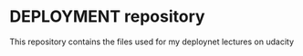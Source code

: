 # DEPLOYMENT repository 

This repository contains the files used for my deploynet lectures on udacity